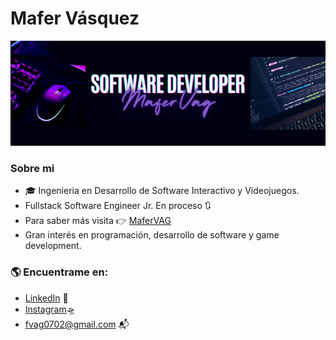 # Mafer Vásquez
![Header](./HeaderMaferVAG.png)
### Sobre mi 
- 🎓 Ingenieria en Desarrollo de Software Interactivo y Videojuegos.
- Fullstack Software Engineer Jr. En proceso 🔃​
- Para saber más visita ​👉​ [MaferVAG](https://mafervag.github.io/MaferVAG/)
- Gran interés en programación, desarrollo de software y game development.

### ​🌎​ Encuentrame en:
- [LinkedIn](https://www.linkedin.com/in/mafer-vasquez-694ab12a0?utm_source=share&utm_campaign=share_via&utm_content=profile&utm_medium=android_app) 💼
- [Instagram](https://www.instagram.com/mafervag?igsh=MWR2NDl5Ymw2cWZqdw==) ​🛸​
- fvag0702@gmail.com ​📬​